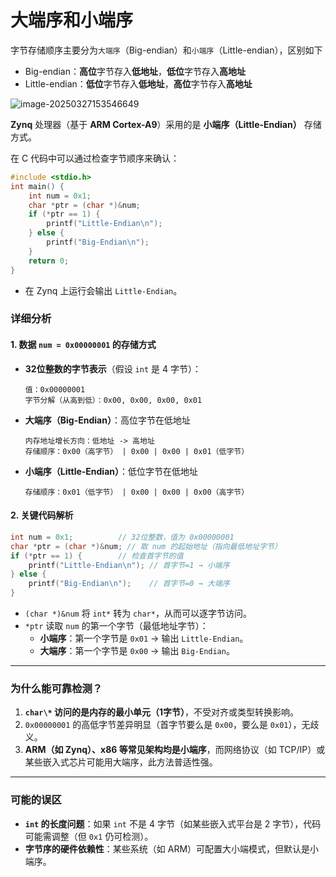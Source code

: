 # 大端序和小端序

字节存储顺序主要分为`大端序`（Big-endian）和`小端序`（Little-endian），区别如下

- Big-endian：**高位**字节存入**低地址**，**低位**字节存入**高地址**
- Little-endian：**低位**字节存入**低地址**，**高位**字节存入**高地址**

![image-20250327153546649](https://picture-1344593885.cos.ap-beijing.myqcloud.com/image-20250327153546649.png)







**Zynq** 处理器（基于 **ARM Cortex-A9**）采用的是 **小端序（Little-Endian）** 存储方式。

在 C 代码中可以通过检查字节顺序来确认：

```c
#include <stdio.h>
int main() {
    int num = 0x1;
    char *ptr = (char *)&num;
    if (*ptr == 1) {
        printf("Little-Endian\n");
    } else {
        printf("Big-Endian\n");
    }
    return 0;
}
```

- 在 Zynq 上运行会输出 `Little-Endian`。

### **详细分析**

#### **1. 数据 `num = 0x00000001` 的存储方式**

- **32位整数的字节表示**（假设 `int` 是 4 字节）：

  ```
  值：0x00000001
  字节分解（从高到低）：0x00, 0x00, 0x00, 0x01
  ```

- **大端序（Big-Endian）**：高位字节在低地址

  ```
  内存地址增长方向：低地址 -> 高地址
  存储顺序：0x00（高字节） | 0x00 | 0x00 | 0x01（低字节）
  ```

- **小端序（Little-Endian）**：低位字节在低地址

  ```
  存储顺序：0x01（低字节） | 0x00 | 0x00 | 0x00（高字节）
  ```

#### **2. 关键代码解析**

```c
int num = 0x1;          // 32位整数，值为 0x00000001
char *ptr = (char *)&num; // 取 num 的起始地址（指向最低地址字节）
if (*ptr == 1) {        // 检查首字节的值
    printf("Little-Endian\n"); // 首字节=1 → 小端序
} else {
    printf("Big-Endian\n");    // 首字节=0 → 大端序
}
```

- `(char *)&num` 将 `int*` 转为 `char*`，从而可以逐字节访问。
- `*ptr` 读取 `num` 的第一个字节（最低地址字节）：
  - **小端序**：第一个字节是 `0x01` → 输出 `Little-Endian`。
  - **大端序**：第一个字节是 `0x00` → 输出 `Big-Endian`。

------

### **为什么能可靠检测？**

1. **`char\*` 访问的是内存的最小单元（1字节）**，不受对齐或类型转换影响。
2. `0x00000001` 的高低字节差异明显（首字节要么是 `0x00`，要么是 `0x01`），无歧义。
3. **ARM（如 Zynq）、x86 等常见架构均是小端序**，而网络协议（如 TCP/IP）或某些嵌入式芯片可能用大端序，此方法普适性强。

------

### **可能的误区**

- **`int` 的长度问题**：如果 `int` 不是 4 字节（如某些嵌入式平台是 2 字节），代码可能需调整（但 `0x1` 仍可检测）。
- **字节序的硬件依赖性**：某些系统（如 ARM）可配置大小端模式，但默认是小端序。
